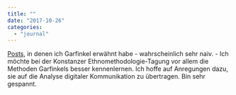 ```yaml
---
title: ""
date: "2017-10-26"
categories: 
  - "journal"
---
```


[Posts](https://www.google.at/search?q=garfinkel+site:wittenbrink.net&ie=UTF-8&oe=UTF-8&hl=de-at&client=safari), in denen ich Garfinkel erwähnt habe - wahrscheinlich sehr naiv. - Ich möchte bei der Konstanzer Ethnomethodologie-Tagung vor allem die Methoden Garfinkels besser kennenlernen. Ich hoffe auf Anregungen dazu, sie auf die Analyse digitaler Kommunikation zu übertragen. Bin sehr gespannt.
